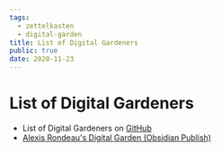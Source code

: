 ```yaml
---
tags:
  - zettelkasten
  - digital-garden
title: List of Digital Gardeners
public: true
date: 2020-11-23
---
```


# List of Digital Gardeners

* List of Digital Gardeners on [GitHub](https://github.com/MaggieAppleton/digital-gardeners)
* [Alexis Rondeau's Digital Garden (Obsidian Publish)](https://publish.obsidian.md/alexisrondeau/Welcome+to+my+digital+garden)
